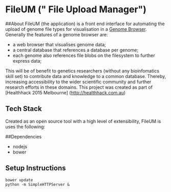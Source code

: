 # FileUM (" File Upload Manager")

##About
FileUM (the application) is a front end interface for automating the upload of genome file types for visualisation in a [Genome Browser](http://gb.pearg.com).  Generally the features  of a genome browser are:
- a web browser that visualises genome data;
- a central database that references a database per genome; 
- each genome also references file blobs on the filesystem to further express data; 

This will be of benefit to genetics researchers (without any bioinfomatics skill set) to contribute data and knowledge to a common database. Thereby, increasing accessibility to the wider scientific community and further research efforts in these domains. 
This project was created as part of [Healthhack 2015 Melbourne] (http://healthhack.com.au)

## Tech Stack
Created as an open source tool with a high level of extensibility, FileUM is uses the following: 

##Dependencies
* nodejs
* bower

## Setup Instructions
```shell
bower update
python -m SimpleHTTPServer &
```

